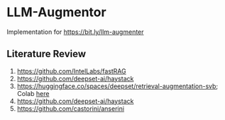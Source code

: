 # LLM-Augmentor
Implementation for https://bit.ly/llm-augmenter

## Literature Review

1. https://github.com/IntelLabs/fastRAG
2. https://github.com/deepset-ai/haystack
3. https://huggingface.co/spaces/deepset/retrieval-augmentation-svb; Colab [here]()
4. https://github.com/deepset-ai/haystack
5. https://github.com/castorini/anserini

